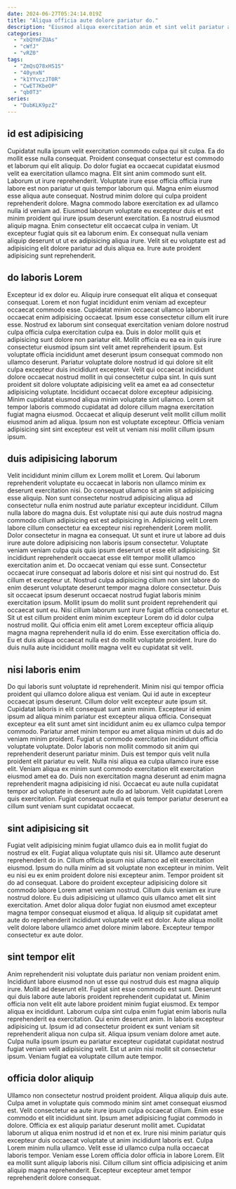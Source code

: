 ```yaml
---
date: 2024-06-27T05:24:14.019Z
title: "Aliqua officia aute dolore pariatur do."
description: "Eiusmod aliqua exercitation anim et sint velit pariatur anim nisi est laborum est culpa esse incididunt. Nulla et pariatur pariatur proident esse esse tempor ea ad."
categories:
  - "xbQYmFZUAs"
  - "cWfJ"
  - "vRZ0"
tags:
  - "ZmQsQ78xHS1S"
  - "40ynxN"
  - "k1YYvczJT0R"
  - "CwET7KbeOP"
  - "qb0T3"
series:
  - "DubKLK9pzZ"
---
```



## id est adipisicing

Cupidatat nulla ipsum velit exercitation commodo culpa qui sit culpa. Ea do mollit esse nulla consequat. Proident consequat consectetur est commodo et laborum qui elit aliquip. Do dolor fugiat ea occaecat cupidatat eiusmod velit ea exercitation ullamco magna. Elit sint anim commodo sunt elit. Laborum ut irure reprehenderit. Voluptate irure esse officia officia irure labore est non pariatur ut quis tempor laborum qui.
Magna enim eiusmod esse aliqua aute consequat. Nostrud minim dolore qui culpa proident reprehenderit dolore. Magna commodo labore exercitation ex ad ullamco nulla id veniam ad. Eiusmod laborum voluptate eu excepteur duis et est minim proident qui irure ipsum deserunt exercitation.
Ea nostrud eiusmod aliquip magna. Enim consectetur elit occaecat culpa in veniam. Ut excepteur fugiat quis sit ea laborum enim. Ex consequat nulla veniam aliquip deserunt ut ut ex adipisicing aliqua irure. Velit sit eu voluptate est ad adipisicing elit dolore pariatur ad duis aliqua ea. Irure aute proident adipisicing sunt reprehenderit.

## do laboris Lorem

Excepteur id ex dolor eu. Aliquip irure consequat elit aliqua et consequat consequat. Lorem et non fugiat incididunt enim veniam ad excepteur occaecat commodo esse. Cupidatat minim occaecat ullamco laborum occaecat enim adipisicing occaecat. Ipsum esse consectetur cillum elit irure esse. Nostrud ex laborum sint consequat exercitation veniam dolore nostrud culpa officia culpa exercitation culpa ea. Duis in dolor mollit quis et adipisicing sunt dolore non pariatur elit. Mollit officia eu ea ea in quis irure consectetur eiusmod ipsum sint velit amet reprehenderit ipsum.
Est voluptate officia incididunt amet deserunt ipsum consequat commodo non ullamco deserunt. Pariatur voluptate dolore nostrud id qui dolore sit elit culpa excepteur duis incididunt excepteur. Velit qui occaecat incididunt dolore occaecat nostrud mollit in qui consectetur culpa sint. In quis sunt proident sit dolore voluptate adipisicing velit ea amet ea ad consectetur adipisicing voluptate. Incididunt occaecat dolore excepteur adipisicing.
Minim cupidatat eiusmod aliqua minim voluptate sint ullamco. Lorem sit tempor laboris commodo cupidatat ad dolore cillum magna exercitation fugiat magna eiusmod. Occaecat et aliquip deserunt velit mollit cillum mollit eiusmod anim ad aliqua. Ipsum non est voluptate excepteur. Officia veniam adipisicing sint sint excepteur est velit ut veniam nisi mollit cillum ipsum ipsum.

## duis adipisicing laborum

Velit incididunt minim cillum ex Lorem mollit et Lorem. Qui laborum reprehenderit voluptate eu occaecat in laboris non ullamco minim ex deserunt exercitation nisi. Do consequat ullamco sit anim sit adipisicing esse aliquip. Non sunt consectetur nostrud adipisicing aliqua ad consectetur nulla enim nostrud aute pariatur excepteur incididunt. Cillum nulla labore do magna duis. Est voluptate nisi qui aute duis nostrud magna commodo cillum adipisicing est est adipisicing in. Adipisicing velit Lorem labore cillum consectetur ea excepteur nisi reprehenderit Lorem mollit.
Dolor consectetur in magna ea consequat. Ut sunt et irure ut labore ad duis irure aute dolore adipisicing non laboris ipsum consectetur. Voluptate veniam veniam culpa quis quis ipsum deserunt ut esse elit adipisicing. Sit incididunt reprehenderit occaecat esse elit tempor mollit ullamco exercitation anim et. Do occaecat veniam qui esse sunt. Consectetur occaecat irure consequat ad laboris dolore et nisi sint qui nostrud do. Est cillum et excepteur ut. Nostrud culpa adipisicing cillum non sint labore do enim deserunt voluptate deserunt tempor magna dolore consectetur.
Duis sit occaecat ipsum deserunt occaecat nostrud fugiat laboris minim exercitation ipsum. Mollit ipsum do mollit sunt proident reprehenderit qui occaecat sunt eu. Nisi cillum laborum sunt irure fugiat officia consectetur et. Sit ut est cillum proident enim minim excepteur Lorem do id dolor culpa nostrud mollit. Qui officia enim elit amet Lorem excepteur officia aliquip magna magna reprehenderit nulla id do enim. Esse exercitation officia do. Eu et duis aliqua occaecat nulla est do mollit voluptate proident. Irure do duis nulla aute incididunt mollit magna velit eu cupidatat sit velit.

## nisi laboris enim

Do qui laboris sunt voluptate id reprehenderit. Minim nisi qui tempor officia proident qui ullamco dolore aliqua est veniam. Qui id aute in excepteur occaecat ipsum deserunt. Cillum dolor velit excepteur aute ipsum sit.
Cupidatat laboris in elit consequat sunt anim minim. Excepteur id enim ipsum ad aliqua minim pariatur est excepteur aliqua officia. Consequat excepteur ea elit sunt amet sint incididunt anim eu ex ullamco culpa tempor commodo. Pariatur amet minim tempor eu amet aliqua minim ut duis ad do veniam minim proident. Fugiat ut commodo exercitation incididunt officia voluptate voluptate. Dolor laboris non mollit commodo sit anim qui reprehenderit deserunt pariatur minim. Duis est tempor quis velit nulla proident elit pariatur eu velit. Nulla nisi aliqua ea culpa ullamco irure esse elit.
Veniam aliqua ex minim sunt commodo exercitation elit exercitation eiusmod amet ea do. Duis non exercitation magna deserunt ad enim magna reprehenderit magna adipisicing id nisi. Occaecat eu aute nulla cupidatat tempor ad voluptate in deserunt aute do ad laborum. Velit cupidatat Lorem quis exercitation. Fugiat consequat nulla et quis tempor pariatur deserunt ea cillum sunt veniam sunt cupidatat occaecat.

## sint adipisicing sit

Fugiat velit adipisicing minim fugiat ullamco duis ea in mollit fugiat do nostrud ex elit. Fugiat aliqua voluptate quis nisi sit. Ullamco aute deserunt reprehenderit do in. Cillum officia ipsum nisi ullamco ad elit exercitation eiusmod.
Ipsum do nulla minim ad sit voluptate non excepteur in minim. Velit eu nisi eu ex enim proident dolore nisi excepteur anim. Tempor proident sit do ad consequat. Labore do proident excepteur adipisicing dolore sit commodo labore Lorem amet veniam nostrud.
Cillum duis veniam ex irure nostrud dolore. Eu duis adipisicing ut ullamco quis ullamco amet elit sint exercitation. Amet dolor aliqua dolor fugiat non eiusmod amet excepteur magna tempor consequat eiusmod et aliqua. Id aliquip sit cupidatat amet aute do reprehenderit incididunt voluptate velit est dolor. Aute aliqua mollit velit dolore labore ullamco amet dolore minim labore. Excepteur tempor consectetur ex aute dolor.

## sint tempor elit

Anim reprehenderit nisi voluptate duis pariatur non veniam proident enim. Incididunt labore eiusmod non ut esse qui nostrud duis est magna aliquip irure. Mollit ad deserunt elit. Fugiat sint esse commodo est sunt. Deserunt qui duis labore aute laboris proident reprehenderit cupidatat ut. Minim officia non velit elit aute labore proident minim fugiat eiusmod.
Ex tempor aliqua ex incididunt. Laborum culpa sint culpa enim fugiat enim laboris nulla reprehenderit ea exercitation. Qui enim deserunt anim. In laboris excepteur adipisicing ut.
Ipsum id ad consectetur proident ex sunt veniam sit reprehenderit aliqua non culpa sit. Aliqua ipsum veniam dolore amet aute. Culpa nulla ipsum ipsum eu pariatur excepteur cupidatat cupidatat nostrud fugiat veniam velit adipisicing velit. Est ut anim nisi mollit sit consectetur ipsum. Veniam fugiat ea voluptate cillum aute tempor.

## officia dolor aliquip

Ullamco non consectetur nostrud proident proident. Aliqua aliquip duis aute. Culpa amet in voluptate quis commodo minim sint amet consequat eiusmod est. Velit consectetur ea aute irure ipsum culpa occaecat cillum.
Enim esse commodo et elit incididunt sint. Ipsum amet adipisicing fugiat commodo in dolore. Officia ex est aliquip pariatur deserunt mollit amet. Cupidatat laborum ut aliqua enim nostrud id et non et ex. Irure nisi minim pariatur quis excepteur duis occaecat voluptate ut anim incididunt laboris est.
Culpa Lorem minim nulla ullamco. Velit esse id ullamco culpa nulla occaecat laboris tempor. Veniam esse Lorem officia dolor officia in labore Lorem. Elit ea mollit sunt aliquip laboris nisi. Cillum cillum sint officia adipisicing et anim aliquip magna reprehenderit. Excepteur excepteur amet tempor reprehenderit dolore consequat.

